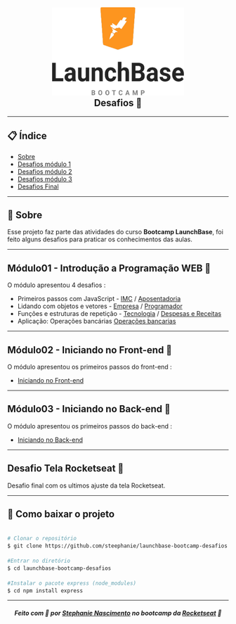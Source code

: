 <h2 align="center">
    <img src="wallpapper.png" width="300" height="200">
    <br>
    <b>Desafios 🚀</b> 
    </br>
</h2>

---

## 📋 Índice

- [Sobre](#sobre)
- [Desafios módulo  1](#modulo01)
- [Desafios módulo  2](#modulo02)
- [Desafios módulo  3](#modulo03)
- [Desafios Final](#final)

---
<a id="sobre"></a>
## 🔖 Sobre

Esse projeto faz parte das atividades do curso <strong>Bootcamp LaunchBase</strong>, foi feito alguns desafios para praticar os conhecimentos das aulas.

---

<a id="modulo01"></a>
## Módulo01 - Introdução a Programação WEB 🚀

O módulo apresentou 4 desafios :

- Primeiros passos com JavaScript - [IMC](https://github.com/steephanie/launchbase-bootcamp-desafios/blob/master/Modulo01/imc.js) / [Aposentadoria](https://github.com/steephanie/launchbase-bootcamp-desafios/blob/master/Modulo01/aposentadoria.js)
- Lidando com objetos e vetores - [Empresa](https://github.com/steephanie/launchbase-bootcamp-desafios/blob/master/Modulo01/empresa.js) / [Programador](https://github.com/steephanie/launchbase-bootcamp-desafios/blob/master/Modulo01/programador.js)
- Funções e estruturas de repetição - [Tecnologia](https://github.com/steephanie/launchbase-bootcamp-desafios/blob/master/Modulo01/tecnologia.js) / [Despesas e Receitas](https://github.com/steephanie/launchbase-bootcamp-desafios/blob/master/Modulo01/despesas_receita.js)
- Aplicação: Operações bancárias [Operações bancarias](https://github.com/steephanie/launchbase-bootcamp-desafios/blob/master/Modulo01/operacoes_bancarias.js)

---

<a id="modulo02"></a>
## Módulo02 - Iniciando no Front-end 🚀 

O módulo apresentou os primeiros passos do front-end :

- [Iniciando no Front-end](https://github.com/steephanie/launchbase-bootcamp-desafios/tree/master/Modulo02)

---

<a id="modulo03"></a>
## Módulo03 - Iniciando no Back-end 🚀 

O módulo apresentou os primeiros passos do back-end :

- [Iniciando no Back-end](https://github.com/steephanie/launchbase-bootcamp-desafios/tree/master/Modulo03)

---

<a id="final"></a>
## Desafio Tela Rocketseat 🚀 

Desafio final com os ultimos ajuste da tela Rocketseat.

---

## 📁 Como baixar o projeto

```bash

# Clonar o repositório
$ git clone https://github.com/steephanie/launchbase-bootcamp-desafios

#Entrar no diretório
$ cd launchbase-bootcamp-desafios

#Instalar o pacote express (node_modules)
$ cd npm install express

```

---

<h5 align="center">
    Feito com 💜 por <a href="https://www.linkedin.com/in/stephanie-nascimento-71ab51152/" target="_blank">Stephanie Nascimento</a> no bootcamp da <a href="https://rocketseat.com.br/" target="_blank">Rocketseat</a> 🚀
</h5>
